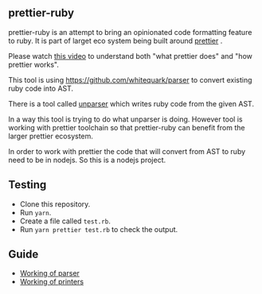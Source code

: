 
## prettier-ruby

prettier-ruby is an attempt to bring an opinionated code formatting feature to ruby.
It is part of larget eco system being built around [prettier](https://prettier.io/) .

Please watch [this video](https://www.youtube.com/watch?v=hkfBvpEfWdA) to 
understand both "what prettier does" and "how prettier works".

This tool is using https://github.com/whitequark/parser to convert existing
ruby code into AST.

There is a tool called [unparser](https://github.com/mbj/unparser)
which writes ruby code from the given AST.

In a way this tool is trying to do what unparser is doing. However tool
is working with prettier toolchain so that prettier-ruby can benefit
from the larger prettier ecosystem.

In order to work with prettier the code that will convert from AST to
ruby need to be in nodejs. So this is a nodejs project.


## Testing

- Clone this repository.
- Run `yarn`.
- Create a file called `test.rb`.
- Run `yarn prettier test.rb` to check the output.

## Guide

- [Working of parser](https://github.com/bigbinary/prettier-ruby/wiki/Working-of-parser)
- [Working of printers](https://github.com/bigbinary/prettier-ruby/wiki/Working-of-printers)

